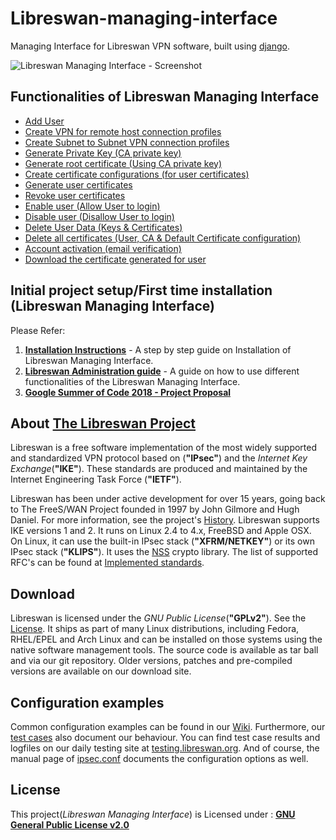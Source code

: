 # Libreswan-managing-interface
Managing Interface for Libreswan VPN software, built using [django](https://github.com/django/django). 

![Libreswan Managing Interface - Screenshot](https://image.ibb.co/hH1zRU/01_Functionalities.png)

## Functionalities of Libreswan Managing Interface
* [Add User](https://github.com/Rishabh04-02/Libreswan-managing-interface/blob/master/ADMINISTRATION_GUIDE.md#add-user)
* [Create VPN for remote host connection profiles](https://github.com/Rishabh04-02/Libreswan-managing-interface/blob/master/ADMINISTRATION_GUIDE.md#create-vpn-for-remote-host-connection-profiles)
* [Create Subnet to Subnet VPN connection profiles](https://github.com/Rishabh04-02/Libreswan-managing-interface/blob/master/ADMINISTRATION_GUIDE.md#create-subnet-to-subnet-vpn-connection-profiles)
* [Generate Private Key (CA private key)](https://github.com/Rishabh04-02/Libreswan-managing-interface/blob/master/ADMINISTRATION_GUIDE.md#generate-private-key-ca-private-key)
* [Generate root certificate (Using CA private key)](https://github.com/Rishabh04-02/Libreswan-managing-interface/blob/master/ADMINISTRATION_GUIDE.md#generate-root-certificate-using-ca-private-key)
* [Create certificate configurations (for user certificates)](https://github.com/Rishabh04-02/Libreswan-managing-interface/blob/master/ADMINISTRATION_GUIDE.md#create-certificate-configurations-for-user-certificates)
* [Generate user certificates](https://github.com/Rishabh04-02/Libreswan-managing-interface/blob/master/ADMINISTRATION_GUIDE.md#generate-user-certificates)
* [Revoke user certificates](https://github.com/Rishabh04-02/Libreswan-managing-interface/blob/master/ADMINISTRATION_GUIDE.md#revoke-user-certificates)
* [Enable user (Allow User to login)](https://github.com/Rishabh04-02/Libreswan-managing-interface/blob/master/ADMINISTRATION_GUIDE.md#enable-user-allow-user-to-login)
* [Disable user (Disallow User to login)](https://github.com/Rishabh04-02/Libreswan-managing-interface/blob/master/ADMINISTRATION_GUIDE.md#disable-user-disallow-user-to-login)
* [Delete User Data (Keys & Certificates)](https://github.com/Rishabh04-02/Libreswan-managing-interface/blob/master/ADMINISTRATION_GUIDE.md#delete-user-data-keys--certificates)
* [Delete all certificates (User, CA & Default Certificate configuration)](https://github.com/Rishabh04-02/Libreswan-managing-interface/blob/master/ADMINISTRATION_GUIDE.md#delete-all-certificates-user-ca--default-certificate-configuration)
* [Account activation (email verification)](https://github.com/Rishabh04-02/Libreswan-managing-interface/blob/master/ADMINISTRATION_GUIDE.md#account-activation-email-verification)
* [Download the certificate generated for user](https://github.com/Rishabh04-02/Libreswan-managing-interface/blob/master/ADMINISTRATION_GUIDE.md#download-the-certificate-generated-for-user)

## Initial project setup/First time installation (Libreswan Managing Interface)
Please Refer:
1. [**Installation Instructions**](https://github.com/Rishabh04-02/Libreswan-managing-interface/blob/master/INSTALLATION_INSTRUCTIONS.md) - A step by step guide on Installation of Libreswan Managing Interface.
2. [**Libreswan Administration guide**](https://github.com/Rishabh04-02/Libreswan-managing-interface/blob/master/ADMINISTRATION_GUIDE.md) - A guide on how to use different functionalities of the Libreswan Managing Interface.
3. [**Google Summer of Code 2018 - Project Proposal**](https://rishabhchaudhary.in/GSOC_Project_Proposal.pdf)

## About [The Libreswan Project](https://libreswan.org/)
Libreswan is a free software implementation of the most widely supported and standardized VPN protocol based on (**"IPsec"**) and the *Internet Key Exchange*(**"IKE"**). These standards are produced and maintained by the Internet Engineering Task Force (**"IETF"**).

Libreswan has been under active development for over 15 years, going back to The FreeS/WAN Project founded in 1997 by John Gilmore and Hugh Daniel. For more information, see the project's [History](https://libreswan.org/wiki/History). Libreswan supports IKE versions 1 and 2. It runs on Linux 2.4 to 4.x, FreeBSD and Apple OSX. On Linux, it can use the built-in IPsec stack (**"XFRM/NETKEY"**) or its own IPsec stack (**"KLIPS"**). It uses the [NSS](https://libreswan.org/wiki/Using_NSS_with_libreswan) crypto library. The list of supported RFC's can be found at [Implemented standards](https://libreswan.org/wiki/Implemented_Standards).

## Download
Libreswan is licensed under the *GNU Public License*(**"GPLv2"**). See the [License](https://www.gnu.org/licenses/gpl-2.0.html). It ships as part of many Linux distributions, including Fedora, RHEL/EPEL and Arch Linux and can be installed on those systems using the native software management tools. The source code is available as tar ball and via our git repository. Older versions, patches and pre-compiled versions are available on our download site.

## Configuration examples
Common configuration examples can be found in our [Wiki](https://libreswan.org/wiki/Configuration_examples). Furthermore, our [test cases](https://github.com/libreswan/libreswan/tree/master/testing/pluto) also document our behaviour. You can find test case results and logfiles on our daily testing site at [testing.libreswan.org](http://testing.libreswan.org/). And of course, the manual page of [ipsec.conf](https://libreswan.org/man/ipsec.conf.5.html) documents the configuration options as well. 

## License
This project(*Libreswan Managing Interface*) is Licensed under : [**GNU General Public License v2.0**](https://github.com/Rishabh04-02/Libreswan-managing-interface/blob/master/LICENSE)
